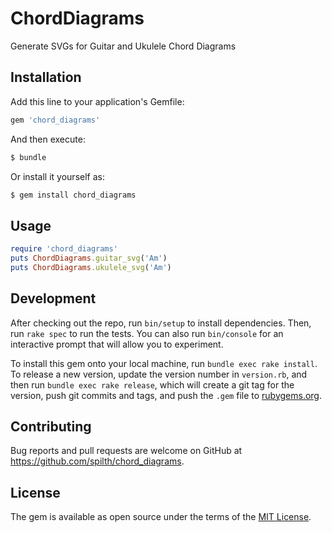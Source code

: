 # ChordDiagrams

Generate SVGs for Guitar and Ukulele Chord Diagrams

## Installation

Add this line to your application's Gemfile:

```ruby
gem 'chord_diagrams'
```

And then execute:

```bash
$ bundle
```

Or install it yourself as:

```bash
$ gem install chord_diagrams
```

## Usage

```ruby
require 'chord_diagrams'
puts ChordDiagrams.guitar_svg('Am')
puts ChordDiagrams.ukulele_svg('Am')
```

## Development

After checking out the repo, run `bin/setup` to install dependencies. Then, run `rake spec` to run the tests. You can also run `bin/console` for an interactive prompt that will allow you to experiment.

To install this gem onto your local machine, run `bundle exec rake install`. To release a new version, update the version number in `version.rb`, and then run `bundle exec rake release`, which will create a git tag for the version, push git commits and tags, and push the `.gem` file to [rubygems.org](https://rubygems.org).

## Contributing

Bug reports and pull requests are welcome on GitHub at https://github.com/spilth/chord_diagrams.

## License

The gem is available as open source under the terms of the [MIT License](https://opensource.org/licenses/MIT).
